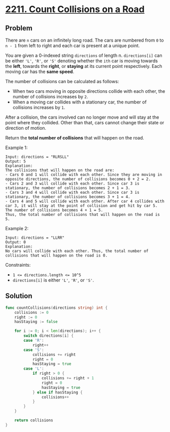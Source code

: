 # [2211. Count Collisions on a Road](https://leetcode.com/problems/count-collisions-on-a-road/)

## Problem

There are `n` cars on an infinitely long road. The cars are numbered from `0` to `n - 1` from left to right and each car is present at a unique point.

You are given a 0-indexed string `directions` of length n. `directions[i]` can be either `'L'`, `'R'`, or `'S'` denoting whether the `ith` car is moving towards the **left**, towards the **right**, or **staying** at its current point respectively. Each moving car has the **same speed**.

The number of collisions can be calculated as follows:

- When two cars moving in opposite directions collide with each other, the number of collisions increases by `2`.
- When a moving car collides with a stationary car, the number of collisions increases by `1`.

After a collision, the cars involved can no longer move and will stay at the point where they collided. Other than that, cars cannot change their state or direction of motion.

Return the **total number of collisions** that will happen on the road.


Example 1:

```
Input: directions = "RLRSLL"
Output: 5
Explanation:
The collisions that will happen on the road are:
- Cars 0 and 1 will collide with each other. Since they are moving in opposite directions, the number of collisions becomes 0 + 2 = 2.
- Cars 2 and 3 will collide with each other. Since car 3 is stationary, the number of collisions becomes 2 + 1 = 3.
- Cars 3 and 4 will collide with each other. Since car 3 is stationary, the number of collisions becomes 3 + 1 = 4.
- Cars 4 and 5 will collide with each other. After car 4 collides with car 3, it will stay at the point of collision and get hit by car 5. The number of collisions becomes 4 + 1 = 5.
Thus, the total number of collisions that will happen on the road is 5. 
```

Example 2:

```
Input: directions = "LLRR"
Output: 0
Explanation:
No cars will collide with each other. Thus, the total number of collisions that will happen on the road is 0.
``` 

Constraints:

- `1 <= directions.length <= 10^5`
- `directions[i]` is either `'L'`, `'R'`, or `'S'`.

## Solution

```go
func countCollisions(directions string) int {
	collisions := 0
	right := 0
	hasStaying := false

	for i := 0; i < len(directions); i++ {
		switch directions[i] {
		case 'R':
			right++
		case 'S':
			collisions += right
			right = 0
			hasStaying = true
		case 'L':
			if right > 0 {
				collisions += right + 1
				right = 0
				hasStaying = true
			} else if hasStaying {
				collisions++
			}
		}
	}

	return collisions
}
```
